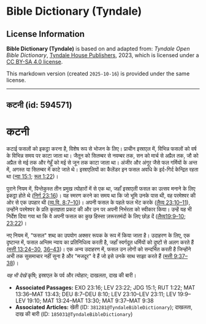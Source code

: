 # Bible Dictionary (Tyndale)

## License Information

**Bible Dictionary (Tyndale)** is based on and adapted from: _Tyndale Open Bible Dictionary_, [Tyndale House Publishers](https://tyndaleopenresources.com/), 2023, which is licensed under a [CC BY-SA 4.0 license](https://creativecommons.org/licenses/by-sa/4.0/legalcode.en).

This markdown version (created `2025-10-16`) is provided under the same license.



--------------------------------

## कटनी (id: 594571)

कटनी
====

कटाई फसलों को इकट्ठा करना है, विशेष रूप से भोजन के लिए। प्राचीन इस्राएल में, विभिन्न फसलों को वर्ष के विभिन्न समय पर काटा जाता था। जैतून को सितम्बर से नवम्बर तक, सन को मार्च से अप्रैल तक, जौ को अप्रैल से मई तक और गेहूँ को मई से जून तक काटा जाता था। अंजीर और अंगूर जैसे फल गर्मियों के अन्त में, अगस्त या सितम्बर में काटे जाते थे। इस्राएलियों का कैलेंडर इन फसल अवधि के इर्द\-गिर्द केन्द्रित रहता था ([न्या 15:1](https://ref.ly/Judg15:1); [रूत 1:22](https://ref.ly/Ruth1:22))।

पुराने नियम में, पिन्तेकुस्त तीन प्रमुख त्योहारों में से एक था, जहाँ इस्राएली फसल का उत्सव मनाने के लिए इकट्ठा होते थे ([निर्ग 23:16](https://ref.ly/Exod23:16))। यह स्मरण करने का समय था कि जो भूमि उनके पास थी, वह परमेश्वर की ओर से एक उपहार थी ([व्य.वि. 8:7–10](https://ref.ly/Deut8:7-Deut8:10))। अपनी फसल के पहले फल भेंट करके ([लैव्य 23:10–11](https://ref.ly/Lev23:10-Lev23:11)), उन्होंने परमेश्वर के प्रति कृतज्ञता प्रकट की और उन पर अपनी निर्भरता को स्वीकार किया। उन्हें यह भी निर्देश दिया गया था कि वे अपनी फसल का कुछ हिस्सा ज़रूरतमंदों के लिए छोड़ दें ([लैव्य19:9–10](https://ref.ly/Lev19:9-Lev19:10); [23:22](https://ref.ly/Lev23:22))।

नए नियम में, "फसल" शब्द का उपयोग अक्सर रूपक के रूप में किया जाता है। उदाहरण के लिए, एक दृष्टान्त में, फसल अन्तिम न्याय का प्रतिनिधित्व करती है, जहाँ स्वर्गदूत धर्मियों को दुष्टों से अलग करते हैं ([मत्ती 13:24–30](https://ref.ly/Matt13:24-Matt13:30), [36–43](https://ref.ly/Matt13:36-Matt13:43))। एक अन्य उदाहरण में, फसल उन लोगों को सन्दर्भित करती है जिन्होंने अभी तक सुसमाचार नहीं सुना है और "मजदूर" वे हैं जो इसे उनके साथ साझा करते हैं ([मत्ती 9:37–38](https://ref.ly/Matt9:37-Matt9:38))।

*यह भी देखें*  कृषि; इस्राएल के पर्व और त्योहार; दाखलता, दाख की बारी।

* **Associated Passages:** EXO 23:16; LEV 23:22; JDG 15:1; RUT 1:22; MAT 13:36–MAT 13:43; DEU 8:7–DEU 8:10; LEV 23:10–LEV 23:11; LEV 19:9–LEV 19:10; MAT 13:24–MAT 13:30; MAT 9:37–MAT 9:38
* **Associated Articles:** खेती (ID: `381281@TyndaleBibleDictionary`); दाखलता, दाख की बारी  (ID: `185031@TyndaleBibleDictionary`)

